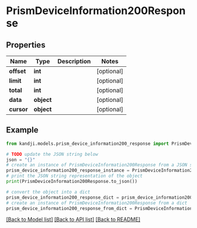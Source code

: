 # PrismDeviceInformation200Response


## Properties

Name | Type | Description | Notes
------------ | ------------- | ------------- | -------------
**offset** | **int** |  | [optional] 
**limit** | **int** |  | [optional] 
**total** | **int** |  | [optional] 
**data** | **object** |  | [optional] 
**cursor** | **object** |  | [optional] 

## Example

```python
from kandji.models.prism_device_information200_response import PrismDeviceInformation200Response

# TODO update the JSON string below
json = "{}"
# create an instance of PrismDeviceInformation200Response from a JSON string
prism_device_information200_response_instance = PrismDeviceInformation200Response.from_json(json)
# print the JSON string representation of the object
print(PrismDeviceInformation200Response.to_json())

# convert the object into a dict
prism_device_information200_response_dict = prism_device_information200_response_instance.to_dict()
# create an instance of PrismDeviceInformation200Response from a dict
prism_device_information200_response_from_dict = PrismDeviceInformation200Response.from_dict(prism_device_information200_response_dict)
```
[[Back to Model list]](../README.md#documentation-for-models) [[Back to API list]](../README.md#documentation-for-api-endpoints) [[Back to README]](../README.md)


